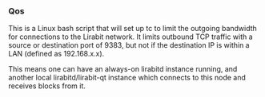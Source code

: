### Qos ###

This is a Linux bash script that will set up tc to limit the outgoing bandwidth for connections to the Lirabit network. It limits outbound TCP traffic with a source or destination port of 9383, but not if the destination IP is within a LAN (defined as 192.168.x.x).

This means one can have an always-on lirabitd instance running, and another local lirabitd/lirabit-qt instance which connects to this node and receives blocks from it.
